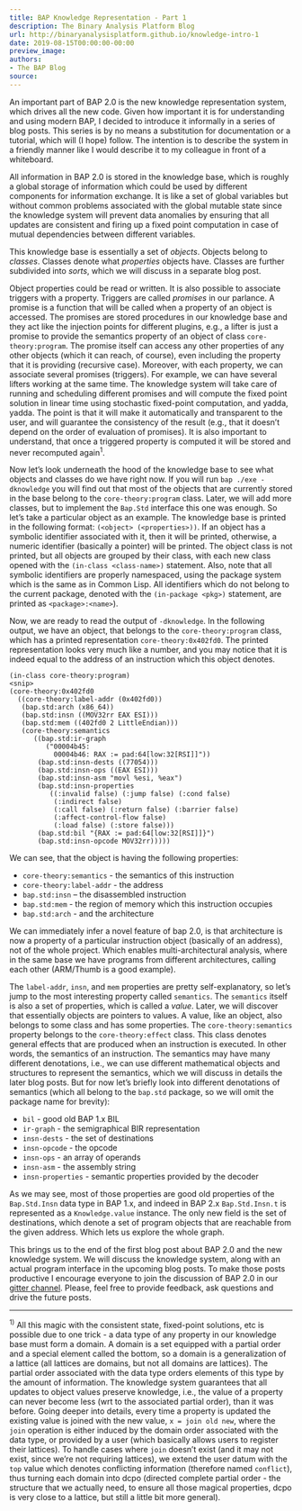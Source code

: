 ```yaml
---
title: BAP Knowledge Representation - Part 1
description: The Binary Analysis Platform Blog
url: http://binaryanalysisplatform.github.io/knowledge-intro-1
date: 2019-08-15T00:00:00-00:00
preview_image:
authors:
- The BAP Blog
source:
---
```


<p>An important part of BAP 2.0 is the new knowledge representation system, which drives all the new code. Given how important it is for understanding and using modern BAP, I decided to introduce it informally in a series of blog posts. This series is by no means a substitution for documentation or a tutorial, which will (I hope) follow. The intention is to describe the system in a friendly manner like I would describe it to my colleague in front of a whiteboard.</p>

<p>All information in BAP 2.0 is stored in the knowledge base, which is roughly a global storage of information which could be used by different components for information exchange. It is like a set of global variables but without common problems associated with the global mutable state since the knowledge system will prevent data anomalies by ensuring that all updates are consistent and firing up a fixed point computation in case of mutual dependencies between different variables.</p>

<p>This knowledge base is essentially a set of <em>objects</em>. Objects belong to <em>classes</em>. Classes denote what <em>properties</em> objects have. Classes are further subdivided into <em>sorts</em>, which we will discuss in a separate blog post.</p>

<p>Object properties could be read or written. It is also possible to associate triggers with a property. Triggers are called <em>promises</em> in our parlance. A promise is a function that will be called when a property of an object is accessed. The promises are stored procedures in our knowledge base and they act like the injection points for different plugins, e.g., a lifter is just a promise to provide the semantics property of an object of class <code class="language-plaintext highlighter-rouge">core-theory:program</code>. The promise itself can access any other properties of any other objects (which it can reach, of course), even including the property that it is providing (recursive case). Moreover, with each property, we can associate several promises (triggers). For example, we can have several lifters working at the same time. The knowledge system will take care of running and scheduling different promises and will compute the fixed point solution in linear time using stochastic fixed-point computation, and yadda, yadda. The point is that it will make it automatically and transparent to the user, and will guarantee the consistency of the result (e.g., that it doesn&rsquo;t depend on the order of evaluation of promises). It is also important to understand, that once a triggered property is computed it will be stored and never recomputed again<sup>1</sup>.</p>

<p>Now let&rsquo;s look underneath the hood of the knowledge base to see what objects and classes do we have right now. If you will run <code class="language-plaintext highlighter-rouge">bap ./exe -dknowledge</code> you will find out that most of the objects that are currently stored in the base belong to the <code class="language-plaintext highlighter-rouge">core-theory:program</code> class. Later, we will add more classes, but to implement the <code class="language-plaintext highlighter-rouge">Bap.Std</code> interface this one was enough. So let&rsquo;s take a particular object as an example. The knowledge base is printed in the following format: <code class="language-plaintext highlighter-rouge">(&lt;object&gt; (&lt;properties&gt;))</code>. If an object has a symbolic identifier associated with it, then it will be printed, otherwise, a numeric identifier (basically a pointer) will be printed. The object class is not printed, but all objects are grouped by their class, with each new class opened with the <code class="language-plaintext highlighter-rouge">(in-class &lt;class-name&gt;)</code> statement. Also, note that all symbolic identifiers are properly namespaced, using the package system which is the same as in Common Lisp. All identifiers which do not belong to the current package, denoted with the <code class="language-plaintext highlighter-rouge">(in-package &lt;pkg&gt;)</code> statement, are printed as <code class="language-plaintext highlighter-rouge">&lt;package&gt;:&lt;name&gt;</code>).</p>

<p>Now, we are ready to read the output of <code class="language-plaintext highlighter-rouge">-dknowledge</code>. In the following output, we have an object, that belongs to the <code class="language-plaintext highlighter-rouge">core-theory:program</code> class, which has a printed representation <code class="language-plaintext highlighter-rouge">core-theory:0x402fd0</code>. The printed representation looks very much like a number, and you may notice that it is indeed equal to the address of an instruction which this object denotes.</p>

<div class="language-plaintext highlighter-rouge"><div class="highlight"><pre class="highlight"><code>(in-class core-theory:program)
&lt;snip&gt;
(core-theory:0x402fd0
  ((core-theory:label-addr (0x402fd0))
   (bap.std:arch (x86_64))
   (bap.std:insn ((MOV32rr EAX ESI)))
   (bap.std:mem ((402fd0 2 LittleEndian)))
   (core-theory:semantics
      ((bap.std:ir-graph
         (&quot;00004b45:
           00004b46: RAX := pad:64[low:32[RSI]]&quot;))
       (bap.std:insn-dests ((77054)))
       (bap.std:insn-ops ((EAX ESI)))
       (bap.std:insn-asm &quot;movl %esi, %eax&quot;)
       (bap.std:insn-properties
          ((:invalid false) (:jump false) (:cond false)
           (:indirect false)
           (:call false) (:return false) (:barrier false)
           (:affect-control-flow false)
           (:load false) (:store false)))
       (bap.std:bil &quot;{RAX := pad:64[low:32[RSI]]}&quot;)
       (bap.std:insn-opcode MOV32rr)))))
</code></pre></div></div>

<p>We can see, that the object is having the following properties:</p>

<ul>
  <li><code class="language-plaintext highlighter-rouge">core-theory:semantics</code> - the semantics of this instruction</li>
  <li><code class="language-plaintext highlighter-rouge">core-theory:label-addr</code> - the address</li>
  <li><code class="language-plaintext highlighter-rouge">bap.std:insn</code> &ndash; the disassembled instruction</li>
  <li><code class="language-plaintext highlighter-rouge">bap.std:mem</code> - the region of memory which this instruction occupies</li>
  <li><code class="language-plaintext highlighter-rouge">bap.std:arch</code>  - and the architecture</li>
</ul>

<p>We can immediately infer a novel feature of bap 2.0, is that architecture is now a property of a particular instruction object (basically of an address), not of the whole project. Which enables multi-architectural analysis, where in the same base we have programs from different architectures, calling each other (ARM/Thumb is a good example).</p>

<p>The <code class="language-plaintext highlighter-rouge">label-addr</code>, <code class="language-plaintext highlighter-rouge">insn</code>, and <code class="language-plaintext highlighter-rouge">mem</code> properties are pretty self-explanatory, so let&rsquo;s jump to the most interesting property called <code class="language-plaintext highlighter-rouge">semantics</code>. The <code class="language-plaintext highlighter-rouge">semantics</code> itself is also a set of properties, which is called a <em>value</em>. Later, we will discover that essentially objects are pointers to values. A value, like an object, also belongs to some class and has some properties. The <code class="language-plaintext highlighter-rouge">core-theory:semantics</code> property belongs to the <code class="language-plaintext highlighter-rouge">core-theory:effect</code> class. This class denotes general effects that are produced when an instruction is executed. In other words, the semantics of an instruction. The semantics may have many different denotations, i.e., we can use different mathematical objects and structures to represent the semantics, which we will discuss in details the later blog posts. But for now let&rsquo;s briefly look into different denotations of semantics (which all belong to the <code class="language-plaintext highlighter-rouge">bap.std</code> package, so we will omit the package name for brevity):</p>

<ul>
  <li><code class="language-plaintext highlighter-rouge">bil</code> - good old BAP 1.x BIL</li>
  <li><code class="language-plaintext highlighter-rouge">ir-graph</code> - the semigraphical BIR representation</li>
  <li><code class="language-plaintext highlighter-rouge">insn-dests</code> - the set of destinations</li>
  <li><code class="language-plaintext highlighter-rouge">insn-opcode</code> - the opcode</li>
  <li><code class="language-plaintext highlighter-rouge">insn-ops</code> - an array of operands</li>
  <li><code class="language-plaintext highlighter-rouge">insn-asm</code> - the assembly string</li>
  <li><code class="language-plaintext highlighter-rouge">insn-properties</code> - semantic properties provided by the decoder</li>
</ul>

<p>As we may see, most of those properties are good old properties of the <code class="language-plaintext highlighter-rouge">Bap.Std.Insn</code> data type in BAP 1.x, and indeed in BAP 2.x <code class="language-plaintext highlighter-rouge">Bap.Std.Insn.t</code> is represented as a <code class="language-plaintext highlighter-rouge">Knowledge.value</code> instance. The only new field is the set of destinations, which denote a set of program objects that are reachable from the given address. Which lets us explore the whole graph.</p>

<p>This brings us to the end of the first blog post about BAP 2.0 and the new knowledge system. We will discuss the knowledge system, along with an actual program interface in the upcoming blog posts. To make those posts productive I encourage everyone to join the discussion of BAP 2.0 in our <a href="https://gitter.im/BinaryAnalysisPlatform/bap">gitter channel</a>. Please, feel free to provide feedback, ask questions and drive the future posts.</p>

<hr/>
<p><sup>1)</sup> All this magic with the consistent state, fixed-point solutions, etc is possible due to one trick - a data type of any property in our knowledge base must form a domain. A domain is a set equipped with a partial order and a special element called the bottom, so a domain is a generalization of a lattice (all lattices are domains, but not all domains are lattices). The partial order associated with the data type orders elements of this type by the amount of information. The knowledge system guarantees that all updates to object values preserve knowledge, i.e., the value of a property can never become less (wrt to the associated partial order), than it was before. Going deeper into details, every time a property is updated the existing value is joined with the new value, <code class="language-plaintext highlighter-rouge">x = join old new</code>, where the <code class="language-plaintext highlighter-rouge">join</code> operation is either induced by the domain order associated with the data type, or provided by a user (which basically allows users to register their lattices). To handle cases where <code class="language-plaintext highlighter-rouge">join</code> doesn&rsquo;t exist (and it may not exist, since we&rsquo;re not requiring lattices), we extend the user datum with the <code class="language-plaintext highlighter-rouge">top</code> value which denotes conflicting information (therefore named <code class="language-plaintext highlighter-rouge">conflict</code>), thus turning each domain into dcpo (directed complete partial order - the structure that we actually need, to ensure all those magical properties, dcpo is very close to a lattice, but still a little bit more general).</p>

